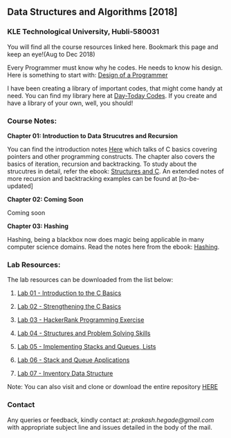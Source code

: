 ## Data Structures and Algorithms [2018]
### KLE Technological University, Hubli-580031
You will find all the course resources linked here. Bookmark this page and keep an eye!(Aug to Dec 2018)

Every Programmer must know why he codes. He needs to know his design. Here is something to start with:
[Design of a Programmer](https://www.smashwords.com/books/view/639609)

I have been creating a library of important codes, that might come handy at need. You can find my library here at [Day-Today Codes](https://github.com/prakashbh/day-today-codes). If you create and have a library of your own, well, you should!

### Course Notes:
**Chapter 01: Introduction to Data Strucutres and Recursion**

You can find the introduction notes [Here](https://github.com/prakashbh/dsa-2018/blob/master/course-notes/1-intro-to-ds-recursion.pdf) which talks of C basics covering pointers and other programming constructs. The chapter also covers the basics of iteration, recursion and backtracking. To study about the strucutres in detail, refer the ebook: [Structures and C](https://www.smashwords.com/books/view/644937). An extended notes of more recursion and backtracking examples can be found at [to-be-updated]

**Chapter 02: Coming Soon**

Coming soon

**Chapter 03: Hashing**

Hashing, being a blackbox now does magic being applicable in many computer science domains. Read the notes here from the ebook: [Hashing](https://www.smashwords.com/books/view/737188).


### Lab Resources:

The lab resources can be downloaded from the list below: 

1. [Lab 01 - Introduction to the C Basics]()

2. [Lab 02 - Strengthening the C Basics]()

3. [Lab 03 - HackerRank Programming Exercise]()

4. [Lab 04 - Structures and Problem Solving Skills]()

5. [Lab 05 - Implementing Stacks and Queues, Lists]()

6. [Lab 06 - Stack and Queue Applications]()

7. [Lab 07 - Inventory Data Structure](https://github.com/prakashbh/inventory-data-structure)



Note: You can also visit and clone or download the entire repository [HERE](https://github.com/prakashbh/dsa-2018)


### Contact

Any queries or feedback, kindly contact at: _prakash.hegade@gmail.com_ with appropriate subject line and issues detailed in the body of the mail.
